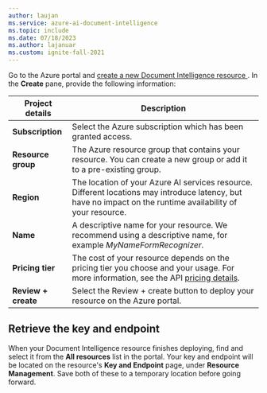 ```yaml
---
author: laujan
ms.service: azure-ai-document-intelligence
ms.topic: include
ms.date: 07/18/2023
ms.author: lajanuar
ms.custom: ignite-fall-2021
---
```


Go to the Azure portal and <a href="https://portal.azure.com/#create/Microsoft.CognitiveServicesFormRecognizer" title="Create a new Document Intelligence resource" target="_blank">create a new Document Intelligence resource </a>. In the **Create** pane, provide the following information:

| Project details   | Description   |
|--|--|
| **Subscription** | Select the Azure subscription which has been granted access. |
| **Resource group** | The Azure resource group that contains your resource. You can create a new group or add it to a pre-existing group. |
| **Region** | The location of your Azure AI services resource. Different locations may introduce latency, but have no impact on the runtime availability of your resource. |
| **Name** | A descriptive name for your resource. We recommend using a descriptive name, for example *MyNameFormRecognizer*. |
| **Pricing tier** | The cost of your resource depends on the pricing tier you choose and your usage. For more information, see the API [pricing details](https://azure.microsoft.com/pricing/details/cognitive-services/).|
|**Review + create** | Select the Review + create button to deploy your resource on the Azure portal. |

## Retrieve the key and endpoint

When your Document Intelligence resource finishes deploying, find and select it from the **All resources** list in the portal. Your key and endpoint will be located on the resource's **Key and Endpoint** page, under **Resource Management**. Save both of these to a temporary location before going forward.
